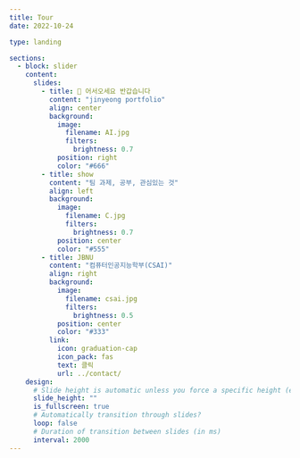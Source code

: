 ```yaml
---
title: Tour
date: 2022-10-24

type: landing

sections:
  - block: slider
    content:
      slides:
        - title: 👋 어서오세요 반갑습니다
          content: "jinyeong portfolio"
          align: center
          background:
            image:
              filename: AI.jpg
              filters:
                brightness: 0.7
            position: right
            color: "#666"
        - title: show
          content: "팀 과제, 공부, 관심있는 것"
          align: left
          background:
            image:
              filename: C.jpg
              filters:
                brightness: 0.7
            position: center
            color: "#555"
        - title: JBNU
          content: "컴퓨터인공지능학부(CSAI)"
          align: right
          background:
            image:
              filename: csai.jpg
              filters:
                brightness: 0.5
            position: center
            color: "#333"
          link:
            icon: graduation-cap
            icon_pack: fas
            text: 클릭
            url: ../contact/
    design:
      # Slide height is automatic unless you force a specific height (e.g. '400px')
      slide_height: ""
      is_fullscreen: true
      # Automatically transition through slides?
      loop: false
      # Duration of transition between slides (in ms)
      interval: 2000
---
```

